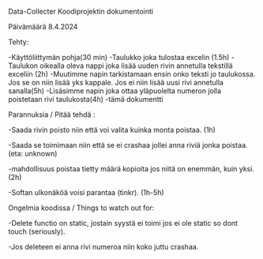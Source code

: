 Data-Collecter Koodiprojektin dokumentointi

 Päivämäärä 8.4.2024 

 

 Tehty: 
 
-Käyttöliittymän pohja(30 min)
-Taulukko joka tulostaa excelin (1.5h)
-Taulukon oikealla oleva nappi joka lisää uuden rivin annetulla tekstillä exceliin (2h)
-Muutimme napin tarkistamaan ensin onko teksti jo taulukossa. Jos se on niin lisää yks kappale. Jos ei niin lisää uusi rivi annetulla sanalla(5h)
-Lisäsimme napin joka ottaa yläpuolelta numeron jolla poistetaan rivi taulukosta(4h)
-tämä dokumentti 


 

 

 Parannuksia / Pitää tehdä : 

 
-Saada rivin poisto niin että voi valita kuinka monta poistaa. (1h)

 
-Saada se toimimaan niin että se ei crashaa jollei anna riviä jonka poistaa. (eta: unknown)

 
-mahdollisuus poistaa tietty määrä kopioita jos niitä on enemmän, kuin yksi. (2h)

 
-Softan ulkonäköä voisi parantaa (tinkr). (1h-5h)

 
 

 Ongelmia koodissa / Things to watch out for: 

 

 
-Delete functio on static, jostain syystä ei toimi jos ei ole static so dont touch (seriously).

 
-Jos deleteen ei anna rivi numeroa niin koko juttu crashaa.
